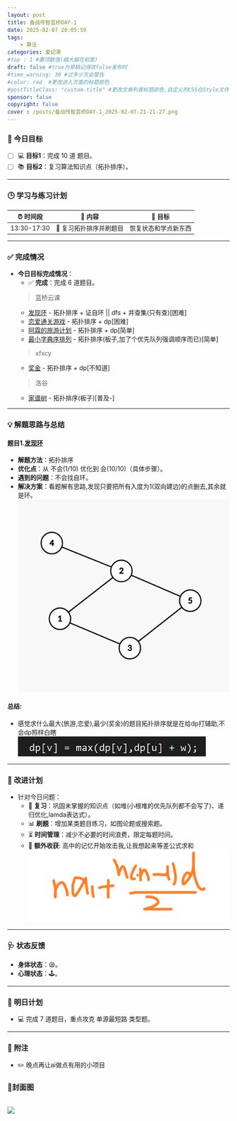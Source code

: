 ```yaml
---
layout: post
title: 备战传智蓝桥DAY-1
date: 2025-02-07 20:05:59
tags: 
    - 算法
categories: 爱记录
#top : 1 #置顶数值(越大越在前面)
draft: false #true为草稿记得改false发布时
#time_warning: 30 #过多少天会警告
#color: red  #更改进入页面的标题颜色
#postTitleClass: "custom-title" #更改文章列表标题颜色,自定义的CSS在Style文件夹里index.scss
sponsor: false 
copyright: false
cover : /posts/备战传智蓝桥DAY-1_2025-02-07-21-21-27.png
---
```


### 🎯 **今日目标**
- [ ] 💻 **目标1**：完成 10 道 题目。
- [ ] 📚 **目标2**：复习算法知识点（拓扑排序）。
---

### 🕒 **学习与练习计划**
| ⏰ 时间段      | 📘 内容                        | 🎯 目标                  |
|----------------|--------------------------------|--------------------------|
| 13:30-17:30   | 📝 复习拓扑排序并刷题目         | 恢复状态和学点新东西    |

---

### ✅ **完成情况**
- **今日目标完成情况**：
  - ✅ **完成**：完成 6 道题目。
  >蓝桥云课
  - [发现环](https://www.lanqiao.cn/problems/108/learning/) - 拓扑排序 + 证自环 || dfs + 并查集(只有查)[困难]
  - [恋爱通关游戏](https://www.lanqiao.cn/problems/2947/learning/) - 拓扑排序 + dp[困难]
  - [阿霖的旅游计划](https://www.lanqiao.cn/problems/5011/learning/) - 拓扑排序 + dp[简单]
  - [最小字典序排列](https://www.lanqiao.cn/problems/3351/learning/) - 拓扑排序(板子,加了个优先队列强调顺序而已)[简单]
  >xfxcy
  - [奖金](https://www.xfxcy.com/p/P0249) - 拓扑排序 + dp[不知道]
  > 洛谷
  - [家谱树](https://www.luogu.com.cn/problem/B3644) - 拓扑排序(板子)[普及-]
---

### 💡 **解题思路与总结**
#### 题目1.[发现环](https://www.lanqiao.cn/problems/108/learning/)
- **解题方法**：拓扑排序
- **优化点**：从 不会(1/10) 优化到 会(10/10)（具体步骤）。
- **遇到的问题**：不会找自环。
- **解决方案**：看题解有思路,发现只要把所有入度为1(双向建边)的点删去,其余就是环。
![](/posts/备战传智蓝桥DAY-1_2025-02-07-21-05-35.png)
#### 总结:
- 感觉求什么最大(旅游,恋爱),最少(奖金)的题目拓扑排序就是在给dp打辅助,不会dp照样白瞎
![](/posts/备战传智蓝桥DAY-1_2025-02-07-21-09-08.png)
---

### 🔧 **改进计划**
- 针对今日问题：
  - 📖 **复习**：巩固未掌握的知识点（如堆(小根堆的优先队列都不会写了)、递归优化,lamda表达式）。
  - 📊 **刷题**：增加某类题目练习，如图论题或搜索题。
  - ⏳ **时间管理**：减少不必要的时间浪费，限定每题时间。
  - 👣 **额外收获**: 高中的记忆开始攻击我,让我想起来等差公式求和
  ![](/posts/备战传智蓝桥DAY-1_2025-02-07-21-36-16.png)
---

### 🩺 **状态反馈**
- **身体状态**：😪。
- **心理状态**：🕹️。

---

### 📖 **明日计划**
  - 💻 完成 7 道题目，重点攻克 单源最短路 类型题。
---

### 📝 **附注**
- ✏️ 晚点再让ai做点有用的小项目
### 🍕封面图
![](/posts/备战传智蓝桥DAY-1_2025-02-07-21-21-27.png)
---
